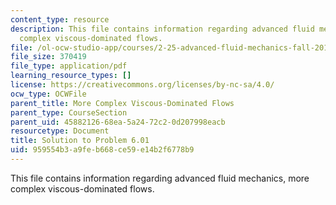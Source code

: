 ```yaml
---
content_type: resource
description: This file contains information regarding advanced fluid mechanics, more
  complex viscous-dominated flows.
file: /ol-ocw-studio-app/courses/2-25-advanced-fluid-mechanics-fall-2013/959554b3a9feb668ce59e14b2f6778b9_MIT2_25F13_Solution6.01.pdf
file_size: 370419
file_type: application/pdf
learning_resource_types: []
license: https://creativecommons.org/licenses/by-nc-sa/4.0/
ocw_type: OCWFile
parent_title: More Complex Viscous-Dominated Flows
parent_type: CourseSection
parent_uid: 45882126-68ea-5a24-72c2-0d207998eacb
resourcetype: Document
title: Solution to Problem 6.01
uid: 959554b3-a9fe-b668-ce59-e14b2f6778b9
---
```

This file contains information regarding advanced fluid mechanics, more complex viscous-dominated flows.